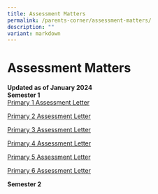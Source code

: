 ```yaml
---
title: Assessment Matters
permalink: /parents-corner/assessment-matters/
description: ""
variant: markdown
---
```

# Assessment Matters 
<b>Updated as of January 2024</b>
<br>**Semester 1**<br>
[Primary 1 Assessment Letter](/files/2024_P1_Semester_1_Assessment_Letter.pdf)

[Primary 2 Assessment Letter](/files/2024_P2_Semester_1__Assessment_Letter.pdf)

[Primary 3 Assessment Letter](/files/2024_P3_Term_1_Assessment_Letter.pdf)

[Primary 4 Assessment Letter](/files/2024_P4_Term_1_Assessment_Letter.pdf)

[Primary 5 Assessment Letter](/files/2024_P5_Term_1_Assessment_Letter.pdf)

[Primary 6 Assessment Letter](/files/2024_P6_Term_1_Assessment_Letter.pdf)

**Semester 2**

